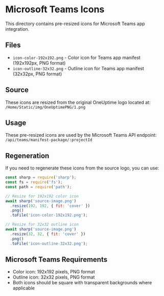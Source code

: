 # Microsoft Teams Icons

This directory contains pre-resized icons for Microsoft Teams app integration.

## Files

- `icon-color-192x192.png` - Color icon for Teams app manifest (192x192px, PNG format)
- `icon-outline-32x32.png` - Outline icon for Teams app manifest (32x32px, PNG format)

## Source

These icons are resized from the original OneUptime logo located at:
`/Home/Static/img/OneUptimePNG/1.png`

## Usage

These pre-resized icons are used by the Microsoft Teams API endpoint:
`/api/teams/manifest-package/:projectId`

## Regeneration

If you need to regenerate these icons from the source logo, you can use:

```javascript
const sharp = require('sharp');
const fs = require('fs');
const path = require('path');

// Resize for 192x192 color icon
await sharp('source-image.png')
  .resize(192, 192, { fit: 'cover' })
  .png()
  .toFile('icon-color-192x192.png');

// Resize for 32x32 outline icon
await sharp('source-image.png')
  .resize(32, 32, { fit: 'cover' })
  .png()
  .toFile('icon-outline-32x32.png');
```

## Microsoft Teams Requirements

- Color icon: 192x192 pixels, PNG format
- Outline icon: 32x32 pixels, PNG format
- Both icons should be square with transparent backgrounds where applicable
